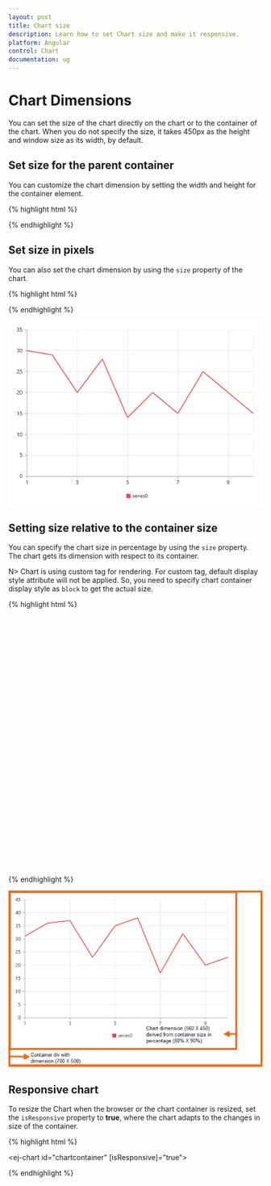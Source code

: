 ```yaml
---
layout: post
title: Chart size
description: Learn how to set Chart size and make it responsive. 
platform: Angular
control: Chart
documentation: ug
---
```


# Chart Dimensions

You can set the size of the chart directly on the chart or to the container of the chart. When you do not specify the size, it takes 450px as the height and window size as its width, by default. 

## Set size for the parent container

You can customize the chart dimension by setting the width and height for the container element. 

{% highlight html %}

<body>
        <ej-chart id="chartcontainer" style="width:620px; height:300px;">
        </ej-chart>
</body>

{% endhighlight %}


## Set size in pixels

You can also set the chart dimension by using the `size` property of the chart. 

{% highlight html %}

<ej-chart id="chartcontainer" size.width="600" size.height="450">
</ej-chart>

{% endhighlight %}

![](Chart-Dimensions_images/Chart-Dimensions_img1.png)


## Setting size relative to the container size

You can specify the chart size in percentage by using the `size` property. The chart gets its dimension with respect to its container.

N> Chart is using custom tag for rendering. For custom tag, default display style attribute will not be applied. So, you need to specify chart container display style as `block` to get the actual size.

{% highlight html %}

<ej-chart id="chartcontainer" style="display:block; width:700px; height:500px" size.width="80%" size.height="90%">
</ej-chart>


{% endhighlight %}

![](Chart-Dimensions_images/Chart-Dimensions_img2.png)


## Responsive chart

To resize the Chart when the browser or the chart container is resized, set the `isResponsive` property to **true**, where the chart adapts to the changes in size of the container.

{% highlight html %}

<ej-chart id="chartcontainer" [isResponsive]="true">
</ej-chart>

{% endhighlight %} 
